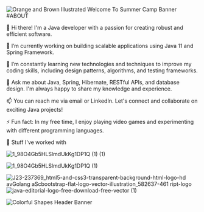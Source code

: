 

![Orange and Brown Illustrated Welcome To Summer Camp Banner](https://github.com/Prafukl/Prafukl/assets/100024686/1c7759c7-b827-4fa4-a57e-35944f87f24f)
#ABOUT 

👋 Hi there! I'm a Java developer with a passion for creating robust and efficient software.

🔭 I’m currently working on building scalable applications using Java 11 and Spring Framework.

🌱 I’m constantly learning new technologies and techniques to improve my coding skills, including design patterns, algorithms, and testing frameworks.

💬 Ask me about Java, Spring, Hibernate, RESTful APIs, and database design. I'm always happy to share my knowledge and experience.

📫 You can reach me via email or LinkedIn. Let's connect and collaborate on exciting Java projects!

⚡ Fun fact: In my free time, I enjoy playing video games and experimenting with different programming languages.


🚀 Stuff I've worked with

![1_98O4Gb5HLSlmdUkKg1DP1Q (1) (1)](https://github.com/Prafukl/Prafukl/assets/100024686/97974871-471e-49ed-8da1-92a27b4f5bc2)

![1_98O4Gb5HLSlmdUkKg1DP1Q (1)](https://github.com/Prafukl/Prafukl/assets/100024686/2f8fa827-1770-4c1f-8b52-340adc3f331e)

![J![23-237369_html5-and-css3-transparent-background-html-logo-hd](https://github.com/Prafukl/Prafukl/assets/100024686/db286f20-e242-46fb-b86e-161d5ffc0a6b)
av![Golang](https://github.com/Prafukl/Prafukl/assets/100024686/70c250ae-d620-49dd-9498-ee98deb23646)
aSc![bootstrap-flat-logo-vector-illustration_582637-461](https://github.com/Prafukl/Prafukl/assets/100024686/701aa9c9-0359-4632-aa7b-c08ba378b909)
ript-logo](https://github.com/Prafukl/Prafukl/assets/100024686/96b206bd-08b3-4201-a300-2871f7d9fb0d)
![java-editorial-logo-free-download-free-vector (1)](https://github.com/Prafukl/Prafukl/assets/100024686/e262dff7-45aa-4b9f-b067-f0ddd33ca4dd)

![Colorful Shapes Header Banner](https://github.com/Prafukl/Prafukl/assets/100024686/4336ad47-089d-414f-b54c-650b6a494dd2)
